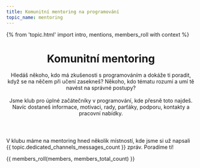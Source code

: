```yaml
---
title: Komunitní mentoring na programování
topic_name: mentoring
---
```

{% from 'topic.html' import intro, mentions, members_roll with context %}

<header class="intro">
  <h1 class="intro__title">Komunitní mentoring</h1>
  <p class="intro__lead">
    Hledáš někoho, kdo má zkušenosti s programováním a dokáže ti poradit, když se na něčem při učení zasekneš? Někoho, kdo tématu rozumí a umí tě navést na správné postupy?
    <br><br>
    Jsme klub pro úplné začátečníky v programování, kde přesně toto najdeš. Navíc dostaneš informace, motivaci, rady, parťáky, podporu, kontakty a pracovní nabídky.
  </p>
</header>

<p class="mentions">
  V klubu máme na&nbsp;mentoring hned několik místností, kde jsme si už napsali {{ topic.dedicated_channels_messages_count }}&nbsp;zpráv. Poradíme&nbsp;ti!
</p>

{{ members_roll(members, members_total_count) }}
